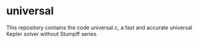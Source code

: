 universal
=========

This repository contains the code universal.c, a fast and accurate universal Kepler solver without Stumpff series.
